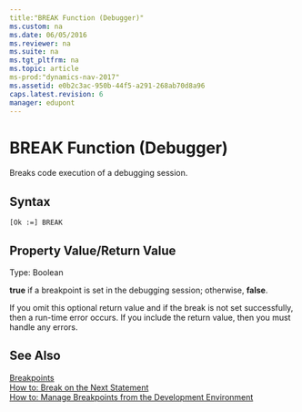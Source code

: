 ```yaml
---
title:"BREAK Function (Debugger)"
ms.custom: na
ms.date: 06/05/2016
ms.reviewer: na
ms.suite: na
ms.tgt_pltfrm: na
ms.topic: article
ms-prod:"dynamics-nav-2017"
ms.assetid: e0b2c3ac-950b-44f5-a291-268ab70d8a96
caps.latest.revision: 6
manager: edupont
---
```

# BREAK Function (Debugger)
Breaks code execution of a debugging session.  
  
## Syntax  
  
```  
[Ok :=] BREAK   
```  
  
## Property Value\/Return Value  
 Type: Boolean  
  
 **true** if a breakpoint is set in the debugging session; otherwise, **false**.  
  
 If you omit this optional return value and if the break is not set successfully, then a run\-time error occurs. If you include the return value, then you must handle any errors.  
  
## See Also  
 [Breakpoints](Breakpoints.md)   
 [How to: Break on the Next Statement](../Topic/How%20to:%20Break%20on%20the%20Next%20Statement.md)   
 [How to: Manage Breakpoints from the Development Environment](../Topic/How%20to:%20Manage%20Breakpoints%20from%20the%20Development%20Environment.md)